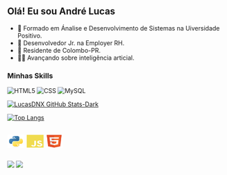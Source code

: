 ## Olá! Eu sou André Lucas

- 🔭 Formado em Ánalise e Desenvolvimento de Sistemas na Uiversidade Positivo.
- 🏢 Desenvolvedor Jr. na Employer RH.
- 🏡 Residente de Colombo-PR.
- 👨‍💻 Avançando sobre inteligência articial.

<h3>Minhas Skills</h3>

![HTML5](https://img.shields.io/badge/-HTML5-333333?style=flat&logo=HTML5)
![CSS](https://img.shields.io/badge/-CSS-333333?style=flat&logo=CSS3&logoColor=1572B6)
![MySQL](https://img.shields.io/badge/-MySQL-333333?style=flat&logo=mysql)

[![LucasDNX GitHub Stats-Dark](https://github-readme-stats.vercel.app/api?username=lucasdnx&show_icons=true&theme=dark#gh-dark-mode-only)](https://github.com/LucasDNX/lucasdnx)

[![Top Langs](https://github-readme-stats.vercel.app/api/top-langs/?username=lucasdnx&theme=dark&count_private=true)](https://github.com/LucasDNX?tab=repositories)

<div style="display: inline_block"><br>
  <img align="center" alt="icon-Python" height="30" width="40" src="https://raw.githubusercontent.com/devicons/devicon/master/icons/python/python-original.svg">
  <img align="center" alt="icon-Js" height="30" width="40" src="https://raw.githubusercontent.com/devicons/devicon/master/icons/javascript/javascript-plain.svg">
  <img align="center" alt="icon-HTML" height="30" width="40" src="https://raw.githubusercontent.com/devicons/devicon/master/icons/html5/html5-original.svg">
</div>

  ##
 
<div> 
  <a href="https://www.instagram.com/andre_lucaslp" target="_blank"><img src="https://img.shields.io/badge/-Instagram-%23E4405F?style=for-the-badge&logo=instagram&logoColor=white" target="_blank"></a>
  <a href = "mailto:andrelucasdnx0509@gmail.com"><img src="https://img.shields.io/badge/-Gmail-%23333?style=for-the-badge&logo=gmail&logoColor=white" target="_blank"></a>
  <!--
  <a href="https://www.linkedin.com/in/rafaella-ballerini-45875016a" target="_blank"><img src="https://img.shields.io/badge/-LinkedIn-%230077B5?style=for-the-badge&logo=linkedin&logoColor=white" target="_blank"></a> 
  -->
</div>
